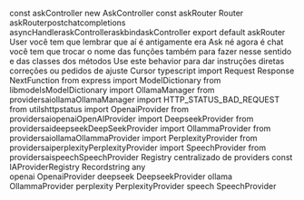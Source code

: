 const askController  new AskController
const askRouter  Router
askRouterpostchatcompletions asyncHandleraskControlleraskbindaskController
export default askRouter
User
você tem que lembrar que aí é antigamente era Ask né agora é chat você tem que trocar o nome das funções também para fazer nesse sentido e das classes dos métodos
Use este behavior para dar instruções diretas correções ou pedidos de ajuste
Cursor
typescript
import  Request Response NextFunction  from express
import  ModelDictionary  from libmodelsModelDictionary
import  OllamaManager  from providersaiollamaOllamaManager
import  HTTP_STATUS_BAD_REQUEST  from utilshttpstatus
import  OpenaiProvider  from providersaiopenaiOpenAIProvider
import  DeepseekProvider  from providersaideepseekDeepSeekProvider
import  OllammaProvider  from providersaiollamaOllammaProvider
import  PerplexityProvider  from providersaiperplexityPerplexityProvider
import  SpeechProvider  from providersaispeechSpeechProvider
 Registry centralizado de providers
const IAProviderRegistry Recordstring any  
openai OpenaiProvider
deepseek DeepseekProvider
ollama OllammaProvider
perplexity PerplexityProvider
speech SpeechProvider